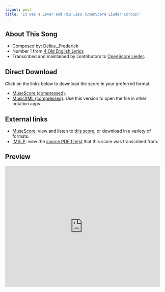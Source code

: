 ```yaml
---
layout: post
title: 'It was a Lover and His Lass (OpenScore Lieder Corpus)'
---
```


## About This Song

- Composed by: [Delius,_Frederick](https://fourscoreandmore.org/openscore/lieder/Delius,_Frederick)
- Number 1 from [4 Old English Lyrics](https://fourscoreandmore.org/openscore/lieder/Delius,_Frederick/4_Old_English_Lyrics)
- Transcribed and maintained by contributors to [OpenScore Lieder].

[OpenScore Lieder]: https://musescore.com/openscore-lieder-corpus

## Direct Download

Click on the links below to download the score in your preferred format:
- [MuseScore (compressed)](https://github.com/openscore/lieder/blob/main/scores/Delius,_Frederick/4_Old_English_Lyrics/1_It_was_a_Lover_and_His_Lass/lc6230256.mscz?raw=true).
- [MusicXML (compressed)](https://github.com/openscore/lieder/blob/main/scores/Delius,_Frederick/4_Old_English_Lyrics/1_It_was_a_Lover_and_His_Lass/lc6230256.mxl?raw=true). Use this version to open the file in other notation apps.

## External links

- [MuseScore]: view and listen to [this score][MuseScore], or download in a variety of formats.
- [IMSLP]: view the [source PDF file(s)][IMSLP] that this score was transcribed from.

[MuseScore]: https://musescore.com/score/6230256
[IMSLP]: https://imslp.org/wiki/Special:ReverseLookup/435041

## Preview

<iframe width="100%" height="394" src="https://musescore.com/openscore-lieder-corpus/scores/6230256/embed" frameborder="0" allowfullscreen allow="autoplay; fullscreen"></iframe>
